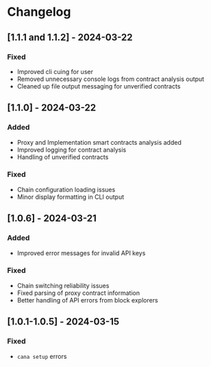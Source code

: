 # Changelog

## [1.1.1 and 1.1.2] - 2024-03-22

### Fixed
- Improved cli cuing for user
- Removed unnecessary console logs from contract analysis output
- Cleaned up file output messaging for unverified contracts

## [1.1.0] - 2024-03-22

### Added
- Proxy and Implementation smart contracts analysis added
- Improved logging for contract analysis
- Handling of unverified contracts

### Fixed
- Chain configuration loading issues
- Minor display formatting in CLI output


## [1.0.6] - 2024-03-21

### Added
- Improved error messages for invalid API keys

### Fixed
- Chain switching reliability issues
- Fixed parsing of proxy contract information
- Better handling of API errors from block explorers

## [1.0.1-1.0.5] - 2024-03-15

### Fixed
- `cana setup` errors

